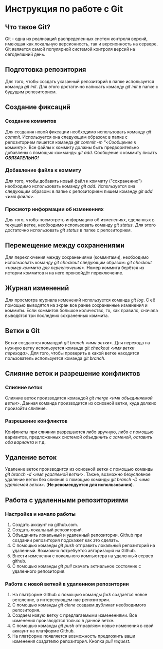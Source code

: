 # Инструкция по работе с Git

## Что такое Git?

Git - одна из реализаций распределенных систем контроля версий, имеющая как локальную версионность, так и версионность на сервере. Git является самой популярной системой контроля версий на сегодняшний день. 

## Подготовка репозитория

Для того, чтобы создать указанный репозиторий в папке используется команда *git init*. Для этого достаточно написать команду *git init* в папке с будущим репозиторием.

## Создание фиксаций

### Создание коммитов
Для создания новой фиксации необходимо использовать команду *git commit*. Используется она следующим образом: в папке с репозиторием пишется команда *git commit -m "<Сообщение к коммиту>*. Все файлы к коммиту должны быть предворительно добавлены с помощью комманды *git add*. Сообщение к коммиту писать ***ОБЯЗАТЕЛЬНО!***

### Добавление файла к коммиту
Для того, чтобы добавить новый файл к коммиту ("сохранению") необходимо использовать команду *git add*. Используется она следующим образом: в папке с репозиторием пишем команду *git add <имя файла>*.

### Просмотр информации об изменениях
Для того, чтобы посмотреть информацию об изменениях, сделанных в текущей ветке, необходимо использовать команду *git status*. Для этого достаточно использовать *git status* в папке с репозиторием.

## Перемещение между сохранениями

Для переключения между сохранениями (коммитами), необходимо использовать команду *git checkout* следующим образом: *git checkout <номер коммита для переключения>*. Номер коммита берётся из истории коммитов и на него произойдёт переключение.

## Журнал изменений

Для просмотра журнала изменений используется команда *git log*. С её помощью выводятся на экран все ранее сохраненные изменения и коммиты. Если коммитов большое количество, то, как правило, сначала выводятся три последних сохраненных коммита.

## Ветки в Git

Ветки создаются командой *git branch <имя ветки>*. Для перехода на нужную ветку используется команда *git checkout <имя ветки перехода>*. Для того, чтобы проверить в какой ветке находится пользователь используется команда *git branch*.

## Слияние веток и разрешение конфликтов

### Слияние веток
Слияние веток производится командой *git merge <имя объединяемой ветки>*. Данная команда производится из основной ветки, куда должно произойти слияние.

### Разрешение конфликтов

Конфликты при слиянии разрешаются либо вручную, либо с помощью вариантов, предложенных системой *объединить с заменой*, *оставить оба варианта* и т.д. 

## Удаление веток

Удаление веток производится из основной ветки с помощью команды *git branch -d <имя удаляемой ветки>*. Также, возможно безусловное удаление ветки без слияния с помощью команды *git branch -D <имя удаляемой ветки>*. (**Не рекомендуется для использования**).

## Работа с удаленными репозиториями

### Настройка и начало работы
1. Создать аккаунт на github.com.
2. Создать локальный репозиторий.
3. Объединить локальный и удаленный репозитории. Github при создании репозитория подскажет как это сделать.
4. С помощью команды *git push* отправить локальный репозиторий на удаленный. Возможно потребуется авторизация на Github.
5. Внести изменения с локального компьютера на удаленный сервер github.
6. С помощью команды *git pull* скачать актиальное состояние с удаленного репозитория.

### Работа с новой веткой в удаленном репозитории
1. На платформе Github c помощью команды *fork* создается новое ветвление, в интересующем нас репозитории.
2. С помощью команды *git clone* создаем дубликат необходимого репозитория.
3. Создаем новую ветку с предлагаемыми изменениями. Все изменения производятся только в данной ветке.
4. С помощью команды *git push* отправляем новые изменения в свой аккаунт на платформе Github.
5. На платформе появляется возможность предложить ваши изменения создателю репозитория. Кнопка *pull request*.